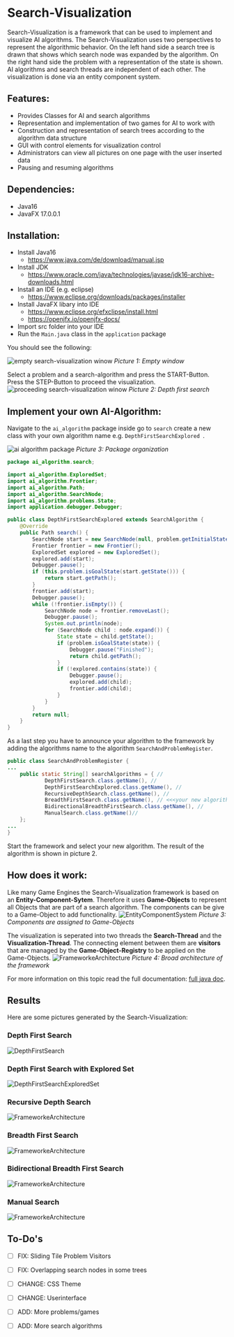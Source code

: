 # Search-Visualization

Search-Visualization is a framework that can be used to implement and visualize AI algorithms. The Search-Visualization uses two perspectives to represent the algorithmic behavior. On the left hand side a search tree is drawn that shows which search node was expanded by the algorithm. On the right hand side the problem with a representation of the state is shown.
AI algorithms and search threads are independent of each other. The visualization is done via an entity component system.


## Features:

* Provides Classes for AI and search algorithms
* Representation and implementation of two games for AI to work with
* Construction and representation of search trees according to the algorithm data structure
* GUI with control elements for visualization control 
* Administrators can view all pictures on one page with the user inserted data
* Pausing and resuming algorithms


## Dependencies:

* Java16
* JavaFX 17.0.0.1


## Installation:

* Install Java16
	* https://www.java.com/de/download/manual.jsp
* Install JDK 
	* https://www.oracle.com/java/technologies/javase/jdk16-archive-downloads.html
* Install an IDE (e.g. eclipse)
	* https://www.eclipse.org/downloads/packages/installer
* Install JavaFX libary into IDE
	* https://www.eclipse.org/efxclipse/install.html
	* https://openjfx.io/openjfx-docs/
* Import src folder into your IDE
* Run the `Main.java` class in the `application` package

You should see the following:

![empty search-visualization winow](https://snirps.ddns.net/public/search-visualization/empty.PNG)
*Picture 1:  Empty window*

Select a problem and a search-algorithm and press the START-Button. Press the STEP-Button to proceed the visualization.
![proceeding search-visualization winow](https://snirps.ddns.net/public/search-visualization/proceed.PNG)
*Picture 2: Depth first search*


## Implement your own AI-Algorithm:

Navigate to the `ai_algorithm` package inside go to `search` create a new class with your own algorithm name e.g. `DepthFirstSearchExplored `. 

![ai algorithm package](https://snirps.ddns.net/public/search-visualization/ai_algorithm-package.png)
*Picture 3: Package organization*

```java
package ai_algorithm.search;

import ai_algorithm.ExploredSet;
import ai_algorithm.Frontier;
import ai_algorithm.Path;
import ai_algorithm.SearchNode;
import ai_algorithm.problems.State;
import application.debugger.Debugger;

public class DepthFirstSearchExplored extends SearchAlgorithm {
	@Override
	public Path search() {
		SearchNode start = new SearchNode(null, problem.getInitialState(), 0, null);
		Frontier frontier = new Frontier();
		ExploredSet explored = new ExploredSet();
		explored.add(start);
		Debugger.pause();
		if (this.problem.isGoalState(start.getState())) {
			return start.getPath();
		}
		frontier.add(start);
		Debugger.pause();
		while (!frontier.isEmpty()) {
			SearchNode node = frontier.removeLast();
			Debugger.pause();
			System.out.println(node);
			for (SearchNode child : node.expand()) {
				State state = child.getState();
				if (problem.isGoalState(state)) {
					Debugger.pause("Finished");
					return child.getPath();
				}
				if (!explored.contains(state)) {
					Debugger.pause();
					explored.add(child);
					frontier.add(child);
				}
			}
		}
		return null;
	}
}
```
As a last step you have to announce your algorithm to the framework by adding the algorithms name to the algorithm `SearchAndProblemRegister`.
```java
public class SearchAndProblemRegister {
...
	public static String[] searchAlgorithms = { //
			DepthFirstSearch.class.getName(), //
			DepthFirstSearchExplored.class.getName(), //
			RecursiveDepthSearch.class.getName(), //
			BreadthFirstSearch.class.getName(), // <<<your new algorithm
			BidirectionalBreadthFirstSearch.class.getName(), //
			ManualSearch.class.getName()//
	};
...
}
```
Start the framework and select your new algorithm.
The result of the algorithm is shown in picture 2.


## How does it work:

Like many Game Engines the Search-Visualization framework is based on an **Entity-Component-Sytem**. Therefore it uses **Game-Objects** to represent all Objects that are part of a search algorithm. The components can be give to a Game-Object to add functionality.
![EntityComponentSystem](https://snirps.ddns.net/public/search-visualization/EntityComponentSystem.svg)
*Picture 3: Components are assigned to Game-Objects*

The visualization is seperated into two threads the **Search-Thread** and the **Visualization-Thread**.  The connecting element between them are **visitors** that are managed by the **Game-Object-Registry** to be applied on the Game-Objects.
![FrameworkeArchitecture](https://snirps.ddns.net/public/search-visualization/GameObjekt-Lebenszyklus_klein.svg)
*Picture 4: Broad architecture of the framework*

For more information on this topic read the full documentation: [full java doc](https://snirps.ddns.net/public/search-visualization/JavaDoc/).


## Results

Here are some pictures generated by the Search-Visualization:

### Depth First Search
![DepthFirstSearch](https://snirps.ddns.net/public/search-visualization/Algorithmen/Tiefensuche.PNG)

### Depth First Search with Explored Set
![DepthFirstSearchExploredSet](https://snirps.ddns.net/public/search-visualization/Algorithmen/Tiefensuche%20mit%20ExploredSet.PNG)

### Recursive Depth Search
![FrameworkeArchitecture](https://snirps.ddns.net/public/search-visualization/Algorithmen/Rekursive%20Tiefensuche.PNG)

### Breadth First Search
![FrameworkeArchitecture](https://snirps.ddns.net/public/search-visualization/Algorithmen/Breitensuche.PNG)

### Bidirectional Breadth First Search
![FrameworkeArchitecture](https://snirps.ddns.net/public/search-visualization/Algorithmen/Bidirektional.PNG)

### Manual Search
![FrameworkeArchitecture](https://snirps.ddns.net/public/search-visualization/Algorithmen/Manuelle-suche.PNG)


## To-Do's

* [ ] FIX: Sliding Tile Problem Visitors
* [ ] FIX: Overlapping search nodes in some trees 
* [ ] CHANGE: CSS Theme
* [ ] CHANGE: Userinterface
* [ ] ADD: More problems/games
* [ ] ADD: More search algorithms 

